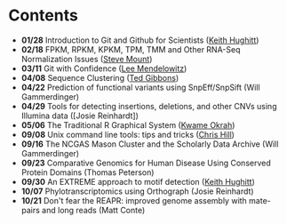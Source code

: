 Contents
========
* **01/28** Introduction to Git and Github for Scientists ([Keith Hughitt](https://github.com/khughitt))
* **02/18** FPKM, RPKM, KPKM, TPM, TMM and Other RNA-Seq Normalization Issues ([Steve Mount](http://www.clfs.umd.edu/labs/mount/))
* **03/11** Git with Confidence ([Lee Mendelowitz](https://github.com/LeeMendelowitz))
* **04/08** Sequence Clustering ([Ted Gibbons](https://github.com/trgibbons))
* **04/22** Prediction of functional variants using SnpEff/SnpSift (Will Gammerdinger)
* **04/29** Tools for detecting insertions, deletions, and other CNVs using Illumina data ([Josie Reinhardt])
* **05/06** The Traditional R Graphical System ([Kwame Okrah](https://github.com/kokrah))
* **09/08** Unix command line tools: tips and tricks ([Chris Hill](https://github.com/cmhill))
* **09/16** The NCGAS Mason Cluster and the Scholarly Data Archive (Will Gammerdinger)
* **09/23** Comparative Genomics for Human Disease Using Conserved Protein Domains (Thomas Peterson)
* **09/30** An EXTREME approach to motif detection ([Keith Hughitt](https://github.com/khughitt))
* **10/07** Phylotranscriptomics using Orthograph (Josie Reinhardt)
* **10/21** Don't fear the REAPR: improved genome assembly with mate-pairs and long reads (Matt Conte)
